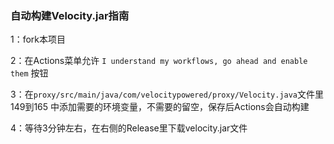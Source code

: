 ### 自动构建Velocity.jar指南

1：fork本项目

2：在Actions菜单允许 `I understand my workflows, go ahead and enable them` 按钮

3：在`proxy/src/main/java/com/velocitypowered/proxy/Velocity.java`文件里 149到165 中添加需要的环境变量，不需要的留空，保存后Actions会自动构建

4：等待3分钟左右，在右侧的Release里下载velocity.jar文件
